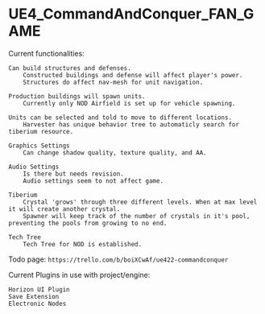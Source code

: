 # UE4_CommandAndConquer_FAN_GAME

Current functionalities:

	Can build structures and defenses. 
		Constructed buildings and defense will affect player's power.
		Structures do affect nav-mesh for unit navigation.
	
	Production buildings will spawn units.
		Currently only NOD Airfield is set up for vehicle spawning.
	
	Units can be selected and told to move to different locations.
		Harvester has unique behavior tree to automaticly search for tiberium resource.
	
	Graphics Settings
		Can change shadow quality, texture quality, and AA.
		
	Audio Settings
		Is there but needs revision.
		Audio settings seem to not affect game.
		
	Tiberium
		Crystal 'grows' through three different levels. When at max level it will create another crystal.
		Spawner will keep track of the number of crystals in it's pool, preventing the pools from growing to no end.
		
	Tech Tree
		Tech Tree for NOD is established.

Todo page:
```https://trello.com/b/boiXCwAf/ue422-commandconquer```

Current Plugins in use with project/engine:

	Horizon UI Plugin
	Save Extension
	Electronic Nodes
	
			

